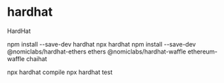 # hardhat
HardHat

npm install --save-dev hardhat
npx hardhat
npm install --save-dev @nomiclabs/hardhat-ethers ethers @nomiclabs/hardhat-waffle ethereum-waffle chaihat

npx hardhat compile
npx hardhat test
